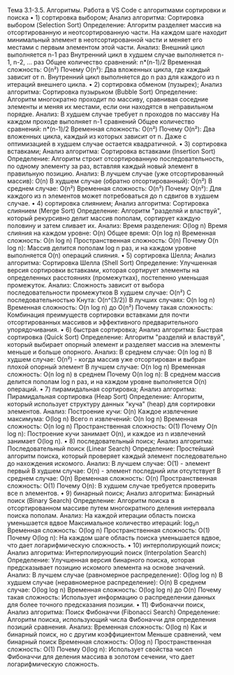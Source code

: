 Тема 3.1-3.5. Алгоритмы. Работа в VS Code с алгоритмами сортировки и поиска
• 1) сортировка выбором;
Анализ алгоритма: Сортировка выбором (Selection Sort)
Определение: Алгоритм разделяет массив на отсортированную и неотсортированную части. На каждом шаге находит минимальный элемент в неотсортированной части и меняет его местами с первым элементом этой части.
Анализ:
Внешний цикл выполняется n-1 раз
Внутренний цикл в худшем случае выполняется n-1, n-2, ... раз
Общее количество сравнений: n*(n-1)/2
Временная сложность: O(n²)
Почему O(n²): Два вложенных цикла, где каждый зависит от n. Внутренний цикл выполняется до n раз для каждого из n итераций внешнего цикла.
• 2) сортировка обменом (пузырек);
Анализ алгоритма: Сортировка пузырьком (Bubble Sort)
Определение: Алгоритм многократно проходит по массиву, сравнивая соседние элементы и меняя их местами, если они находятся в неправильном порядке.
Анализ:
В худшем случае требует n проходов по массиву
На каждом проходе выполняет n-1 сравнений
Общее количество сравнений: n*(n-1)/2
Временная сложность: O(n²)
Почему O(n²): Два вложенных цикла, каждый из которых зависит от n. Даже с оптимизацией в худшем случае остается квадратичной.
• 3) сортировка вставками;
Анализ алгоритма: Сортировка вставками (Insertion Sort)
Определение: Алгоритм строит отсортированную последовательность, по одному элементу за раз, вставляя каждый новый элемент в правильную позицию.
Анализ:
В лучшем случае (уже отсортированный массив): O(n)
В худшем случае (обратно отсортированный): O(n²)
В среднем случае: O(n²)
Временная сложность: O(n²)
Почему O(n²): Для каждого из n элементов может потребоваться до n сдвигов в худшем случае.
• 4) сортировка слиянием;
Анализ алгоритма: Сортировка слиянием (Merge Sort)
Определение: Алгоритм "разделяй и властвуй", который рекурсивно делит массив пополам, сортирует каждую половину и затем сливает их.
Анализ:
Время разделения: O(log n)
Время слияния на каждом уровне: O(n)
Общее время: O(n log n)
Временная сложность: O(n log n)
Пространственная сложность: O(n)
Почему O(n log n): Массив делится пополам log n раз, и на каждом уровне выполняется O(n) операций слияния.
• 5) сортировка Шелла;
Анализ алгоритма: Сортировка Шелла (Shell Sort)
Определение: Улучшенная версия сортировки вставками, которая сортирует элементы на определенных расстояниях (промежутках), постепенно уменьшая промежуток.
Анализ:
Сложность зависит от выбора последовательности промежутков
В худшем случае: O(n²)
С последовательностью Кнута: O(n^(3/2))
В лучших случаях: O(n log n)
Временная сложность: O(n log n) до O(n²)
Почему такая сложность: Комбинация преимуществ сортировки вставками для почти отсортированных массивов и эффективного предварительного упорядочивания.
• 6) быстрая сортировка;
Анализ алгоритма: Быстрая сортировка (Quick Sort)
Определение: Алгоритм "разделяй и властвуй", который выбирает опорный элемент и разделяет массив на элементы меньше и больше опорного.
Анализ:
В среднем случае: O(n log n)
В худшем случае: O(n²) - когда массив уже отсортирован и выбран плохой опорный элемент
В лучшем случае: O(n log n)
Временная сложность: O(n log n) в среднем
Почему O(n log n): В среднем массив делится пополам log n раз, и на каждом уровне выполняется O(n) операций.
• 7) пирамидальная сортировка;
Анализ алгоритма: Пирамидальная сортировка (Heap Sort)
Определение: Алгоритм, который использует структуру данных "куча" (heap) для сортировки элементов.
Анализ:
Построение кучи: O(n)
Каждое извлечение максимума: O(log n)
Всего n извлечений: O(n log n)
Временная сложность: O(n log n)
Пространственная сложность: O(1)
Почему O(n log n): Построение кучи занимает O(n), и каждое из n извлечений занимает O(log n).
• 8) последовательный поиск;
Анализ алгоритма: Последовательный поиск (Linear Search)
Определение: Простейший алгоритм поиска, который проверяет каждый элемент последовательно до нахождения искомого.
Анализ:
В лучшем случае: O(1) - элемент первый
В худшем случае: O(n) - элемент последний или отсутствует
В среднем случае: O(n)
Временная сложность: O(n)
Пространственная сложность: O(1)
Почему O(n): В худшем случае требуется проверить все n элементов.
• 9) бинарный поиск;
Анализ алгоритма: Бинарный поиск (Binary Search)
Определение: Алгоритм поиска в отсортированном массиве путем многократного деления интервала поиска пополам.
Анализ:
На каждой итерации область поиска уменьшается вдвое
Максимальное количество итераций: log₂n
Временная сложность: O(log n)
Пространственная сложность: O(1)
Почему O(log n): На каждом шаге область поиска уменьшается вдвое, что дает логарифмическую сложность.
• 10) интерполирующий поиск;
Анализ алгоритма: Интерполирующий поиск (Interpolation Search)
Определение: Улучшенная версия бинарного поиска, которая предсказывает позицию искомого элемента на основе значений.
Анализ:
В лучшем случае (равномерное распределение): O(log log n)
В худшем случае (неравномерное распределение): O(n)
В среднем случае: O(log log n)
Временная сложность: O(log log n) до O(n)
Почему такая сложность: Использует информацию о распределении данных для более точного предсказания позиции.
• 11) Фибоначчи поиск,
Анализ алгоритма: Поиск Фибоначчи (Fibonacci Search)
Определение: Алгоритм поиска, использующий числа Фибоначчи для определения позиций сравнения.
Анализ:
Временная сложность: O(log n)
Как и бинарный поиск, но с другим коэффициентом
Меньше сравнений, чем бинарный поиск
Временная сложность: O(log n)
Пространственная сложность: O(1)
Почему O(log n): Использует свойства чисел Фибоначчи для деления массива в золотом сечении, что дает логарифмическую сложность.
